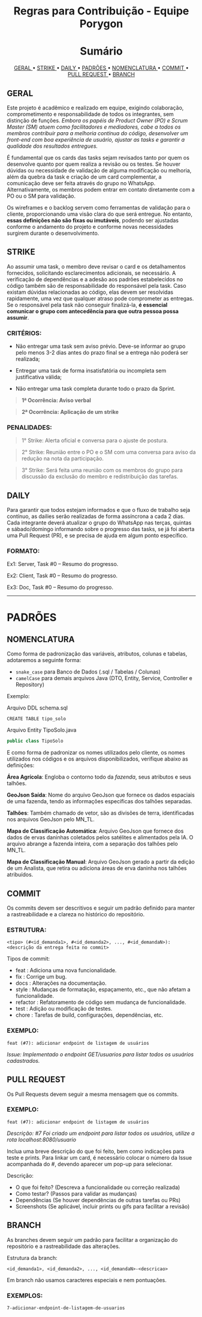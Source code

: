 <h1 align="center">Regras para Contribuição - Equipe Porygon</h1>

<h1 align="center">Sumário</h1>

<p align="center">
  <a href ="#geral"> GERAL </a>  •
  <a href ="#strike"> STRIKE </a>  •
  <a href ="#daily"> DAILY </a>  •
  <a href="#padrões"> PADRÕES </a> •
  <a href="#nomenclatura"> NOMENCLATURA </a> •
  <a href="#commit"> COMMIT </a> •
  <a href ="#pull-request"> PULL REQUEST </a>  •
  <a href ="#branch"> BRANCH </a>
</p>

## GERAL
Este projeto é acadêmico e realizado em equipe, exigindo colaboração, comprometimento e responsabilidade de todos os integrantes, sem distinção de funções. *Embora os papéis de Product Owner (PO) e Scrum Master (SM) atuem como facilitadores e mediadores, cabe a todos os membros contribuir para a melhoria contínua do código, desenvolver um front-end com boa experiência de usuário, ajustar as tasks e garantir a qualidade dos resultados entregues.*

É fundamental que os cards das tasks sejam revisados tanto por quem os desenvolve quanto por quem realiza a revisão ou os testes. Se houver dúvidas ou necessidade de validação de alguma modificação ou melhoria, além da quebra da task e criação de um card complementar, a comunicação deve ser feita através do grupo no WhatsApp. Alternativamente, os membros podem entrar em contato diretamente com a PO ou o SM para validação.

Os wireframes e o backlog servem como ferramentas de validação para o cliente, proporcionando uma visão clara do que será entregue. No entanto, **essas definições não são fixas ou imutáveis**, podendo ser ajustadas conforme o andamento do projeto e conforme novas necessidades surgirem durante o desenvolvimento.

## STRIKE
Ao assumir uma task, o membro deve revisar o card e os detalhamentos fornecidos, solicitando esclarecimentos adicionais, se necessário. A verificação de dependências e a adesão aos padrões estabelecidos no código também são de responsabilidade do responsável pela task. Caso existam dúvidas relacionadas ao código, elas devem ser resolvidas rapidamente, uma vez que qualquer atraso pode comprometer as entregas. Se o responsável pela task não conseguir finalizá-la, **é essencial comunicar o grupo com antecedência para que outra pessoa possa assumir**.

### CRITÉRIOS:
 * Não entregar uma task sem aviso prévio. Deve-se informar ao grupo pelo menos 3-2 dias antes do prazo final se a entrega não poderá ser realizada;

 * Entregar uma task de forma insatisfatória ou incompleta sem justificativa válida;

* Não entregar uma task completa durante todo o prazo da Sprint.

> **1ª Ocorrência: Aviso verbal**

> **2ª Ocorrência: Aplicação de um strike**

### PENALIDADES:
>1° Strike: Alerta oficial e conversa para o ajuste de postura.

>2° Strike: Reunião entre o PO e o SM com uma conversa para aviso da redução na nota da participação.

>3° Strike: Será feita uma reunião com os membros do grupo para discussão da exclusão do membro e redistribuição das tarefas.

## DAILY
Para garantir que todos estejam informados e que o fluxo de trabalho seja contínuo, as dailies serão realizadas de forma assíncrona a cada 2 dias. Cada integrante deverá atualizar o grupo do WhatsApp nas terças, quintas e sábado/domingo informando sobre o progresso das tasks, se já foi aberta uma Pull Request (PR), e se precisa de ajuda em algum ponto específico.

### FORMATO:

Ex1: Server, Task #0 – Resumo do progresso.

Ex2: Client, Task #0 – Resumo do progresso.

Ex3: Doc, Task #0 – Resumo do progresso.

---

# PADRÕES

## NOMENCLATURA

Como forma de padronização das variáveis, atributos, colunas e tabelas, adotaremos a seguinte forma:

- `snake_case` para Banco de Dados (.sql / Tabelas / Colunas)
- `camelCase` para demais arquivos Java (DTO, Entity, Service, Controller e Repository)

Exemplo:

Arquivo DDL schema.sql
```mysql
CREATE TABLE tipo_solo
```

Arquivo Entity TipoSolo.java
```java
public class TipoSolo
```

E como forma de padronizar os nomes utilizados pelo cliente, os nomes utilizados nos códigos e os arquivos disponibilizados, verifique abaixo as definições:

**Área Agrícola**: Engloba o contorno todo da _fazenda_, seus atributos e seus talhões.

**GeoJson Saída**: Nome do arquivo GeoJson que fornece os dados espaciais de uma fazenda, tendo as informações específicas dos talhões separadas.

**Talhões**: Também chamado de vetor, são as divisões de terra, identificadas nos arquivos GeoJson pelo MN_TL.

**Mapa de Classificação Automática**: Arquivo GeoJson que fornece dos dados de ervas daninhas coletados pelos satélites e alimentados pela IA. O arquivo abrange a fazenda inteira, com a separação dos talhões pelo MN_TL.

**Mapa de Classificação Manual**: Arquivo GeoJson gerado a partir da edição de um Analista, que retira ou adiciona áreas de erva daninha nos talhões atribuídos.


## COMMIT

Os commits devem ser descritivos e seguir um padrão definido para manter a rastreabilidade e a clareza no histórico do repositório.

### ESTRUTURA:

`<tipo> (#<id_demanda1>, #<id_demanda2>, ..., #<id_demandaN>): <descrição da entrega feita no commit>`

Tipos de commit:

* feat  : Adiciona uma nova funcionalidade. 
* fix  : Corrige um bug. 
* docs  : Alterações na documentação. 
* style  : Mudanças de formatação, espaçamento, etc.,  que não afetam a funcionalidade. 
* refactor  : Refatoramento de código sem mudança de funcionalidade. 
* test  : Adição ou modificação de testes. 
* chore  : Tarefas de build, configurações, dependências,  etc. 

### EXEMPLO: 

`feat (#7): adicionar endpoint de listagem de usuários`

_Issue: Implementado o endpoint GET/usuarios para listar todos os usuários cadastrados._

## PULL REQUEST

Os Pull Requests devem seguir a mesma mensagem que os commits. 

### EXEMPLO: 

`feat (#7): adicionar endpoint de listagem de usuários` 

_Descrição: #7 Foi criado um endpoint para listar todos os usuários, utilize a rota localhost:8080/usuario_

Inclua uma breve descrição do que foi feito, bem como indicações para teste e prints. Para linkar um card, é necessário colocar o número da Issue acompanhada do #, devendo aparecer um pop-up para selecionar. 

Descrição:

* O que foi feito?  (Descreva a funcionalidade ou correção  realizada) 
* Como testar?  (Passos para validar as mudanças) 
* Dependências  (Se houver dependências de outras tarefas ou PRs) 
* Screenshots  (Se aplicável, incluir prints ou gifs para facilitar a revisão) 

## BRANCH

As branches devem seguir um padrão para facilitar a organização do repositório e a 
rastreabilidade das alterações.

Estrutura da branch: 

`<id_demanda1>, <id_demanda2>, ..., <id_demandaN>-<descricao>`

Em branch não usamos caracteres especiais e nem pontuações.
  
### EXEMPLOS:

`7-adicionar-endpoint-de-listagem-de-usuarios`
